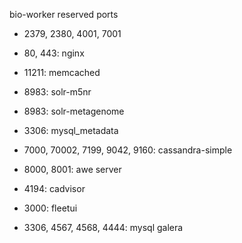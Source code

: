 bio-worker reserved ports

- 2379, 2380, 4001, 7001

- 80, 443:  nginx

- 11211: memcached
- 8983: solr-m5nr
- 8983: solr-metagenome
- 3306: mysql_metadata
- 7000, 70002, 7199, 9042, 9160: cassandra-simple
- 8000, 8001: awe server
- 4194: cadvisor
- 3000: fleetui
- 3306, 4567, 4568, 4444: mysql galera

